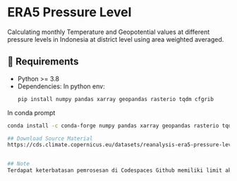# ERA5 Pressure Level
Calculating monthly Temperature and Geopotential values at different pressure levels in Indonesia at district level using area weighted averaged.

## 🔧 Requirements
- Python >= 3.8
- Dependencies:
In python env:
  ```bash
  pip install numpy pandas xarray geopandas rasterio tqdm cfgrib

In conda prompt 
  ```bash
  conda install -c conda-forge numpy pandas xarray geopandas rasterio tqdm cfgrib

## Download Source Material
https://cds.climate.copernicus.eu/datasets/reanalysis-era5-pressure-levels?tab=download


## Note
Terdapat keterbatasan pemrosesan di Codespaces Github memiliki limit akses. Agar lebih aman bisa dijalankan di komputer lokal, hanya mengganti `Path file` (di bagian `#Konfigurasi`) ke directory penyimpanan file GRIB dan Shapefile batas administrasi di device masing-masing.

